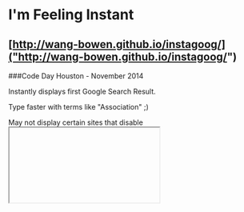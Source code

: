 I'm Feeling Instant
===================
[http://wang-bowen.github.io/instagoog/]("http://wang-bowen.github.io/instagoog/")
---------------------------------------
###Code Day Houston - November 2014

Instantly displays first Google Search Result. 

Type faster with terms like "Association" ;)

May not display certain sites that disable <iframe>. 

Google may eventually block you for spamming.